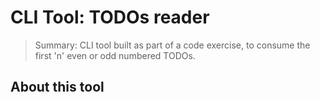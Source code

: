 # CLI Tool: TODOs reader

> Summary: CLI tool built as part of a code exercise, to consume the first 'n' even or odd numbered TODOs.

## About this tool

